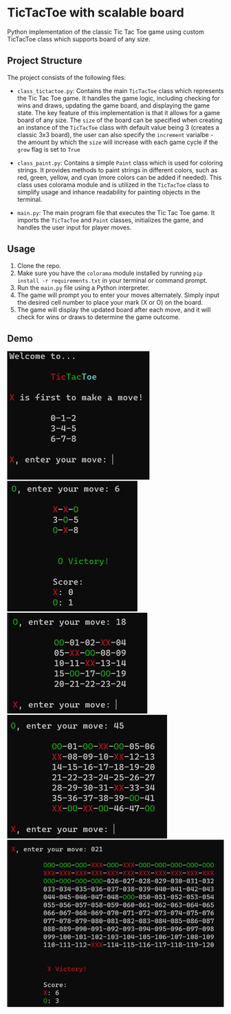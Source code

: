 # TicTacToe with scalable board

Python implementation of the classic Tic Tac Toe game using custom TicTacToe class which supports board of any size.

## Project Structure

The project consists of the following files:

- `class_tictactoe.py`: Contains the main `TicTacToe` class which represents the Tic Tac Toe game. It handles the game logic, including checking for wins and draws, updating the game board, and displaying the game state. The key feature of this implementation is that it allows for a game board of any size. The `size` of the board can be specified when creating an instance of the `TicTacToe` class with default value being 3 (creates a classic 3x3 board), the user can also specify the `increment` varialbe - the amount by which the `size` will increase with each game cycle if the `grow` flag is set to `True`

- `class_paint.py`: Contains a simple `Paint` class which is used for coloring strings. It provides methods to paint strings in different colors, such as red, green, yellow, and cyan (more colors can be added if needed). This class uses colorama module and is utilized in the `TicTacToe` class to simplify usage and inhance readability for painting objects in the terminal.

- `main.py`: The main program file that executes the Tic Tac Toe game. It imports the `TicTacToe` and `Paint` classes, initializes the game, and handles the user input for player moves.

## Usage

1. Clone the repo.
2. Make sure you have the `colorama` module installed by running `pip install -r requirements.txt` in your terminal or command prompt.
3. Run the `main.py` file using a Python interpreter.
4. The game will prompt you to enter your moves alternately. Simply input the desired cell number to place your mark (X or O) on the board.
5. The game will display the updated board after each move, and it will check for wins or draws to determine the game outcome.


## Demo  
![](demo_material/demo_1.png) ![](demo_material/demo_2.png) ![](demo_material/demo_3.png) ![](demo_material/demo_4.png) ![](demo_material/demo_5.png) 
